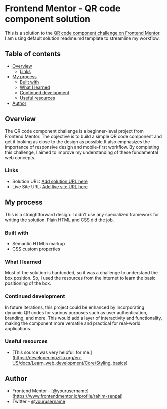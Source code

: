 # Frontend Mentor - QR code component solution

This is a solution to the [QR code component challenge on Frontend Mentor](https://www.frontendmentor.io/challenges/qr-code-component-iux_sIO_H). I am using default solution readme.md template to streamline my workflow. 

## Table of contents

- [Overview](#overview)
  - [Links](#links)
- [My process](#my-process)
  - [Built with](#built-with)
  - [What I learned](#what-i-learned)
  - [Continued development](#continued-development)
  - [Useful resources](#useful-resources)
- [Author](#author)

## Overview
The QR code component challenge is a beginner-level project from Frontend Mentor. The objective is to build a simple QR code component and get it looking as close to the design as possible.It also emphasizes the importance of responsive design and mobile-first workflow. By completing this challenge, I aimed to improve my understanding of these fundamental web concepts.

### Links

- Solution URL: [Add solution URL here](https://github.com/rahim-jr/QR-Code-FrontEnd-Mentor)
- Live Site URL: [Add live site URL here](https://rahim-jr.github.io/QR-Code-FrontEnd-Mentor/)

## My process
This is a straightforward design. I didn't use any specialized framework for writing the solution. Plain HTML and CSS did the job.

### Built with

- Semantic HTML5 markup
- CSS custom properties

### What I learned

Most of the solution is hardcoded, so it was a challenge to understand the box position. So, I used the resources from the internet to learn the basic positioning of the box. 

### Continued development

In future iterations, this project could be enhanced by incorporating dynamic QR codes for various purposes such as user authentication, branding, and more. This would add a layer of interactivity and functionality, making the component more versatile and practical for real-world applications.

### Useful resources

- [This source was very helpfull for me.] (https://developer.mozilla.org/en-US/docs/Learn_web_development/Core/Styling_basics)

## Author

- Frontend Mentor - [@yourusername] (https://www.frontendmentor.io/profile/rahim-senpai)
- Twitter - [@yourusername](https://www.twitter.com/foundyourahim)
